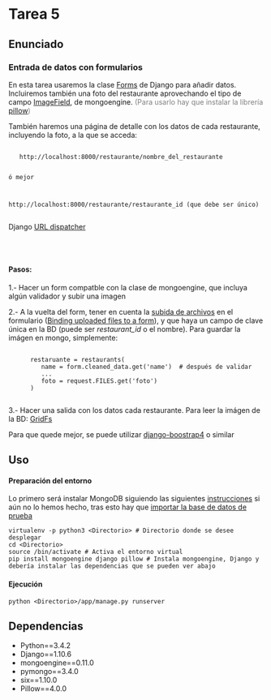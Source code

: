 # Tarea 5
## Enunciado

<h3>Entrada de datos con formularios</h3>
<p>
   En esta tarea usaremos la clase <a href="https://docs.djangoproject.com/en/1.10/topics/forms/">Forms</a> de Django
   para añadir datos. Incluiremos también una foto del restaurante aprovechando el tipo de campo
   <a href="http://docs.mongoengine.org/apireference.html#mongoengine.fields.ImageField">ImageField</a>, de
   mongoengine. <span style="color:grey">(Para usarlo hay que instalar la librería <a href="https://python-pillow.org/">pillow</a>)</span>
</p>
<p>
También haremos una página de detalle con los datos de cada restaurante, incluyendo la foto, a la que se acceda:
<pre><code class="language-bash" data-lang="bash">
   http://localhost:8000/restaurante/nombre_del_restaurante

   ó mejor

   http://localhost:8000/restaurante/restaurante_id  (que debe ser único)
</code></pre>
Django <a href="https://docs.djangoproject.com/en/1.10/topics/http/urls/#named-groups">URL dispatcher</a>
</p>
<br /><br />
<h4>Pasos:</h4>
<p>
   1.- Hacer un form compatble con la clase de mongoengine, que incluya algún validador y subir una imagen
</p>
<p>
   2.- A la vuelta del form, tener en cuenta la <a href="https://docs.djangoproject.com/en/1.10/topics/http/file-uploads/">subida de archivos</a> en el formulario
   (<a href="https://docs.djangoproject.com/en/1.10/ref/forms/api/#binding-uploaded-files">Binding uploaded files to a form</a>), y
   que haya un campo de clave única en la BD (puede ser <i>restaurant_id</i> o el nombre).
   Para guardar la imágen en mongo, simplemente:
   <pre><code class="language-python" data-lang="python">
      restaruante = restaurants(
         name = form.cleaned_data.get('name')  # después de validar
         ...
         foto = request.FILES.get('foto')
      )
   </code></pre>
</p>

<p>
   3.- Hacer una salida con los datos cada restaurante. Para leer la imágen de la BD:
   <a href="http://docs.mongoengine.org/guide/gridfs.html#gridfs">GridFs</a>
</p>
<p>
   Para que quede mejor, se puede utilizar <a href="https://github.com/GabrielUlici/django-bootstrap4">
   django-boostrap4</a> o similar
   </p>

## Uso
#### Preparación del entorno
Lo primero será instalar MongoDB siguiendo las siguientes [instrucciones](https://docs.mongodb.com/getting-started/shell/installation/) si aún no lo hemos hecho, tras esto hay que [importar la base de datos de prueba](https://docs.mongodb.com/getting-started/python/import-data/)

```
virtualenv -p python3 <Directorio> # Directorio donde se desee desplegar
cd <Directorio>
source /bin/activate # Activa el entorno virtual
pip install mongoengine django pillow # Instala mongoengine, Django y debería instalar las dependencias que se pueden ver abajo

```

#### Ejecución
```
python <Directorio>/app/manage.py runserver
```

## Dependencias
- Python==3.4.2
- Django==1.10.6
- mongoengine==0.11.0
- pymongo==3.4.0
- six==1.10.0
- Pillow==4.0.0
